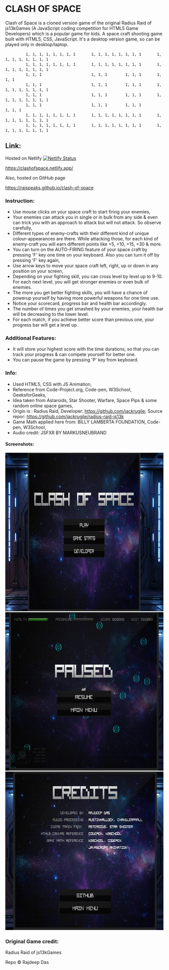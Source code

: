 # CLASH OF SPACE

Clash of Space is a cloned version game of the original Radius Raid of js13kGames (A JavaScript coding competition for HTML5 Game Developers) which is a popular game for kids. 
A space craft shooting game built with HTML5, CSS, JavaScript. It's a desktop version game, so can be played only in desktop/laptop.



                     
			 1, 1, 1, 1, 1, 1, 1, 1       1, 1, 1, 1, 1, 1, 1, 1       1, 1, 1, 1, 1, 1, 1, 1
			 1, 1, 1, 1, 1, 1, 1, 1       1, 1, 1, 1, 1, 1, 1, 1       1, 1, 1, 1, 1, 1, 1, 1
			 1, 1, 1                      1, 1, 1        1, 1, 1       1, 1, 1 
			 1, 1, 1                      1, 1, 1        1, 1, 1       1, 1, 1, 1, 1, 1, 1, 1
			 1, 1, 1                      1, 1, 1        1, 1, 1       1, 1, 1, 1, 1, 1, 1, 1
			 1, 1, 1                      1, 1, 1        1, 1, 1                      1, 1, 1
			 1, 1, 1, 1, 1, 1, 1, 1       1, 1, 1, 1, 1, 1, 1, 1       1, 1, 1, 1, 1, 1, 1, 1
			 1, 1, 1, 1, 1, 1, 1, 1       1, 1, 1, 1, 1, 1, 1, 1       1, 1, 1, 1, 1, 1, 1, 1
			 




## Link:

Hosted on Netlify
[![Netlify Status](https://api.netlify.com/api/v1/badges/53abaf08-9f62-4679-ada8-c42c37ef5e6f/deploy-status)](https://app.netlify.com/sites/clashofspace/deploys)

https://clashofspace.netlify.app/

Also, hosted on GitHub page 

https://rajspeaks.github.io/clash-of-space


### Instruction:

- Use mouse clicks on your space craft to start firing your enemies,
- Your enemies can attack you in single or in bulk from any side & even can trick you with an approach to attack but will not attack. So observe carefully,
- Different types of enemy-crafts with their different kind of unique colour-appearances are there. While attacking those, for each kind of enemy-craft you will earn different points like +5, +10, +15, +30 & more.
- You can turn on the AUTO-FIRING feature of your space craft by pressing 'F' key one time on your keyboard. Also you can turn it off by pressing 'F' key again,
- Use arrow keys to move your space craft left, right, up or down in any position on your screen,
- Depending on your fighting skill, you can cross level by level up to 9-10. For each next level, you will get stronger enemies or even bulk of enemies.
- The more you get better fighting skills, you will have a chance of powerup yourself by having more powerful weapons for one time use.
- Notice your scorecard, progress bar and health bar accordingly.
- The number of times you get smashed by your enemies, your health bar will be decreasing to the lower level.
- For each match, if you achieve better score than previous one, your progress bar will get a level up.

### Additional Features:

- It will store your highest score with the time durations, so that you can track your progress & can compete yourself for better one.
- You can pause the game by pressing 'P' key from keyboard.

### Info:

- Used HTML5, CSS with JS Animation,
- Reference from Code-Project.org, Code-pen, W3School, GeeksforGeeks,
- Idea taken from Astaroids, Star Shooter, Warfare, Space Pips & some random online space games,
- Origin is : Radius Raid, Developer: https://github.com/jackrugile; Source repor: https://github.com/jackrugile/radius-raid-js13k
- Game Math applied here from: BILLY LAMBERTA FOUNDATION, Code-pen, W3School,
- Audio credit: JSFXR BY MARKUSNEUBRAND
 
#### Screenshots:

<img src="https://github.com/Rajspeaks/Clash-of-Space/blob/main/screenshot.png" height="500px" width="500px"> <img src="https://github.com/Rajspeaks/Clash-of-Space/blob/main/screenshot2.png" height="500px" width="500px"> <img src="https://github.com/Rajspeaks/Clash-of-Space/blob/main/screenshot3.png" height="500px" width="500px">

### Original Game credit:
Radius Raid of js13kGames


Repo &copy; Rajdeep Das
